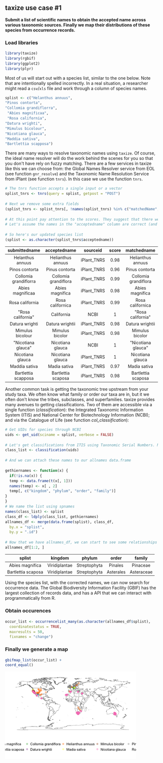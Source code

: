 ## taxize use case #1

__Submit a list of scientific names to obtain the accepted name across various taxonomic sources. Finally we map their distributions of these species from occurrence records.__




### Load libraries


```r
library(taxize)
library(rgbif)
library(ggplot2)
library(plyr)
```

Most of us will start out with a species list, similar to the one below. Note that are intentionally spelled incorrectly. In a real situation, a researcher might read a `csv`/`xls` file and work through a column of species names.


```r
splist <- c("Helanthus annuus",
"Pinos contorta",
"Collomia grandiflorra",
 "Abies magnificaa",
 "Rosa california",
"Datura wrighti",
"Mimulus bicolour",
"Nicotiana glauca",
"Maddia sativa",
"Bartlettia scapposa")
```

There are many ways to resolve taxonomic names using `taxize`. Of course, the ideal name resolver will do the work behind the scenes for you so that you don't have rely on fuzzy matching. There are a few services in taxize like this we can choose from: the Global Names Resolver service from EOL (see function `gnr_resolve`) and the Taxonomic Name Resolution Service from iPlant (see function `tnrs`). In this case we use the function `tnrs`.


```r
# The tnrs function accepts a single input or a vector
splist_tnrs <- tnrs(query = splist, getpost = "POST")

# Next we remove some extra fields
(splist_tnrs <- splist_tnrs[, !names(splist_tnrs) %in% c("matchedName", "annotations", "uri")])

# At this point pay attention to the scores. They suggest that there were no perfect matches, but almost all were extremely close, ranging from `0.77` to `0.99` (1 being the highest). 
# Let's assume the names in the "acceptedname" column are correct (and they should be in most cases).

# So here's our updated species list
(splist <- as.character(splist_tnrs$acceptedname))
```


|     submittedname     |     acceptedname     |  sourceid   |  score  |     matchedname      |
|:---------------------:|:--------------------:|:-----------:|:-------:|:--------------------:|
|   Helanthus annuus    |  Helianthus annuus   | iPlant_TNRS |  0.98   |  Helianthus annuus   |
|    Pinos contorta     |    Pinus contorta    | iPlant_TNRS |  0.96   |    Pinus contorta    |
| Collomia grandiflorra | Collomia grandiflora | iPlant_TNRS |  0.99   | Collomia grandiflora |
|   Abies magnificaa    |   Abies magnifica    | iPlant_TNRS |  0.98   |   Abies magnifica    |
|    Rosa california    |   Rosa californica   | iPlant_TNRS |  0.99   |   Rosa californica   |
|   "Rosa california"   |      California      |    NCBI     |    1    |  "Rosa california"   |
|    Datura wrighti     |   Datura wrightii    | iPlant_TNRS |  0.98   |   Datura wrightii    |
|   Mimulus bicolour    |   Mimulus bicolor    | iPlant_TNRS |  0.98   |   Mimulus bicolor    |
|  "Nicotiana glauca"   |   Nicotiana glauca   |    NCBI     |    1    |  "Nicotiana glauca"  |
|   Nicotiana glauca    |   Nicotiana glauca   | iPlant_TNRS |    1    |   Nicotiana glauca   |
|     Maddia sativa     |     Madia sativa     | iPlant_TNRS |  0.97   |     Madia sativa     |
|  Bartlettia scapposa  |  Bartlettia scaposa  | iPlant_TNRS |  0.98   |  Bartlettia scaposa  |

Another common task is getting the taxonomic tree upstream from your study taxa. We often know what family or order our taxa are in, but it we often don't know the tribes, subclasses, and superfamilies. taxize provides many avenues to getting classifications. Two of them are accessible via a single function (*classification*): the Integrated Taxonomic Information System (ITIS) and National Center for Biotechnology Information (NCBI); and via the Catalogue of Life (see function *col_classification*):


```r
# Get UIDs for species through NCBI
uids <- get_uid(sciname = splist, verbose = FALSE)

# Let's get classifications from ITIS using Taxonomic Serial Numbers. Note that we could use uBio instead.
class_list <- classification(uids)

# And we can attach these names to our allnames data.frame

gethiernames <- function(x) {
  if(!is.na(x)) {
  temp <- data.frame(t(x[, 1]))
  names(temp) <- x[ , 2]
  temp[, c("kingdom", "phylum", "order", "family")]
}
}
# We name the list using spnames
names(class_list) <- splist
class_df <- ldply(class_list, gethiernames)
allnames_df <- merge(data.frame(splist), class_df, 
  by.x = "splist", 
  by.y = ".id")

# Now that we have allnames_df, we can start to see some relationships among species simply by their shared taxonomic names
allnames_df[1:2, ]
```


|       splist       |    kingdom    |    phylum    |   order   |   family   |
|:------------------:|:-------------:|:------------:|:---------:|:----------:|
|  Abies magnifica   | Viridiplantae | Streptophyta |  Pinales  |  Pinaceae  |
| Bartlettia scaposa | Viridiplantae | Streptophyta | Asterales | Asteraceae |

Using the species list, with the corrected names, we can now search for occurrence data. The Global Biodiversity Information Facility (GBIF) has the largest collection of records data, and has a API that we can interact with programmatically from R.


### Obtain occurences 


```r
occur_list <- occurrencelist_many(as.character(allnames_df$splist), 
  coordinatestatus = TRUE, 
  maxresults = 50,  
  fixnames = "change")
```

### Finally we generate a map


```r
gbifmap_list(occur_list) + 
coord_equal()
```

![plot of chunk makemap](figure/makemap.png) 
